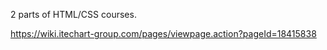 2 parts of HTML/CSS courses.

https://wiki.itechart-group.com/pages/viewpage.action?pageId=18415838
